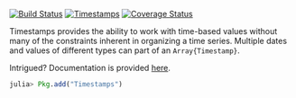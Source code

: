 [![Build Status](https://travis-ci.org/JuliaQuant/Timestamps.jl.png)](https://travis-ci.org/JuliaQuant/Timestamps.jl)
[![Timestamps](http://pkg.julialang.org/badges/Timestamps_0.4.svg)](http://pkg.julialang.org/?pkg=Timestamps&ver=0.4)
[![Coverage Status](https://coveralls.io/repos/JuliaQuant/Timestamps.jl/badge.png?branch=master)](https://coveralls.io/r/JuliaQuant/Timestamps.jl?branch=master)

Timestamps provides the ability to work with time-based values without many of the constraints inherent in organizing a time series. Multiple dates
and values of different types can part of an `Array{Timestamp}`.

Intrigued? Documentation is provided [here](http://timestampsjl.readthedocs.org/en/latest/). 

````julia
julia> Pkg.add("Timestamps")
````
